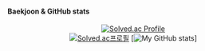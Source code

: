#### Baekjoon & GitHub stats
<div align= "center"> 
  
  [![Solved.ac Profile](http://mazassumnida.wtf/api/v2/generate_badge?boj=priaselay)](https://solved.ac/priaselay/)<br/>
  [![Solved.ac프로필](http://mazassumnida.wtf/api/mini/generate_badge?boj=priaselay)](https://solved.ac/priaselay/)
  [![My GitHub stats](https://github-readme-stats.vercel.app/api?username=Mireutale&show_icons=true&theme=merko)]
</div>
     
<!--
**Martinel2/Martinel2** is a ✨ _special_ ✨ repository because its `README.md` (this file) appears on your GitHub profile.

Here are some ideas to get you started:

- 🔭 I’m currently working on ...
- 🌱 I’m currently learning ...
- 👯 I’m looking to collaborate on ...
- 🤔 I’m looking for help with ...
- 💬 Ask me about ...
- 📫 How to reach me: ...
- 😄 Pronouns: ...
- ⚡ Fun fact: ...
-->
